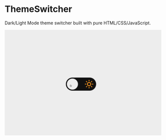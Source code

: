 # ThemeSwitcher

Dark/Light Mode theme switcher built with pure HTML/CSS/JavaScript.

![Screen](docs/preview.gif)
